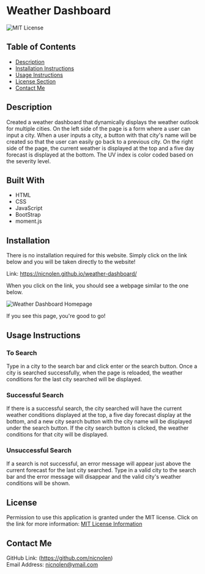 # Weather Dashboard
![MIT License](https://img.shields.io/badge/license-MIT-important)

## Table of Contents
- [Description](#description)
- [Installation Instructions](#installation-instructions)
- [Usage Instructions](#usage-instructions)
- [License Section](#license)
- [Contact Me](#contact-me)

## Description
Created a weather dashboard that dynamically displays the weather outlook for multiple cities. On the left side of the page is a form where a user can input a city. When a user inputs a city, a button with that city's name will be created so that the user can easily go back to a previous city. On the right side of the page, the current weather is displayed at the top and a five day forecast is displayed at the bottom. The UV index is color coded based on the severity level.

## Built With
* HTML
* CSS
* JavaScript
* BootStrap
* moment.js

## Installation
There is no installation required for this website. Simply click on the link below and you will be taken directly to the website!   

Link: https://nicnolen.github.io/weather-dashboard/   

When you click on the link, you should see a webpage similar to the one below.  

![Weather Dashboard Homepage](https://user-images.githubusercontent.com/88728912/149376418-b9e748dc-cff2-43a9-b66c-bdb06951736c.png)

If you see this page, you're good to go!

## Usage Instructions
### To Search
Type in a city to the search bar and click enter or the search button. Once a city is searched successfully, when the page is reloaded, the weather conditions for the last city searched will be displayed. 
  
### Successful Search
If there is a successful search, the city searched will have the current weather conditions displayed at the top, a five day forecast display at the bottom, and a new city search button with the city name will be displayed under the search button. If the city search button is clicked, the weather conditions for that city will be displayed. 
  
### Unsuccessful Search
If a search is not successful, an error message will appear just above the current forecast for the last city searched. Type in a valid city to the search bar and the error message will disappear and the valid city's weather conditions will be shown.

## License
Permission to use this application is granted under the MIT license.
Click on the link for more information: [MIT License Information](https://opensource.org/licenses/MIT)

## Contact Me
GitHub Link: (https://github.com/nicnolen)<br>
Email Address: <nicnolen@ymail.com>

